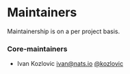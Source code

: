 # Maintainers

Maintainership is on a per project basis.

### Core-maintainers
  - Ivan Kozlovic <ivan@nats.io> [@kozlovic](https://github.com/kozlovic)
